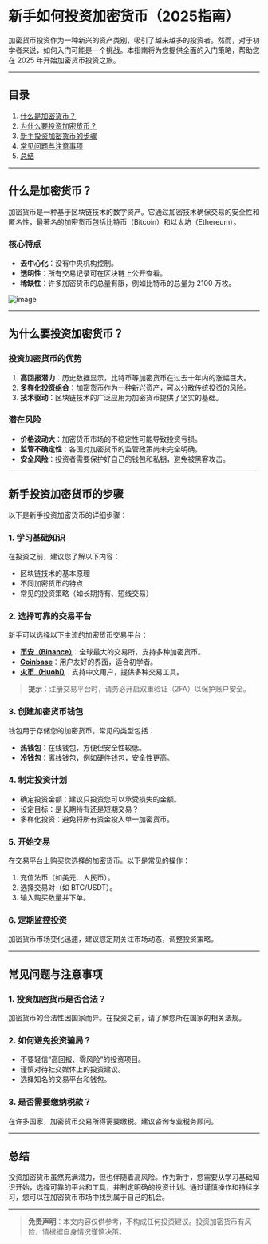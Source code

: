 # 新手如何投资加密货币（2025指南）

加密货币投资作为一种新兴的资产类别，吸引了越来越多的投资者。然而，对于初学者来说，如何入门可能是一个挑战。本指南将为您提供全面的入门策略，帮助您在 2025 年开始加密货币投资之旅。

---

## 目录
1. [什么是加密货币？](#什么是加密货币)
2. [为什么要投资加密货币？](#为什么要投资加密货币)
3. [新手投资加密货币的步骤](#新手投资加密货币的步骤)
4. [常见问题与注意事项](#常见问题与注意事项)
5. [总结](#总结)

---

## 什么是加密货币？

加密货币是一种基于区块链技术的数字资产。它通过加密技术确保交易的安全性和匿名性，最著名的加密货币包括比特币（Bitcoin）和以太坊（Ethereum）。

### 核心特点
- **去中心化**：没有中央机构控制。
- **透明性**：所有交易记录可在区块链上公开查看。
- **稀缺性**：许多加密货币的总量有限，例如比特币的总量为 2100 万枚。

![image](https://github.com/user-attachments/assets/ea97a164-7473-4b59-8139-929313c692a1)

---

## 为什么要投资加密货币？

### 投资加密货币的优势
1. **高回报潜力**：历史数据显示，比特币等加密货币在过去十年内的涨幅巨大。
2. **多样化投资组合**：加密货币作为一种新兴资产，可以分散传统投资的风险。
3. **技术驱动**：区块链技术的广泛应用为加密货币提供了坚实的基础。

### 潜在风险
- **价格波动大**：加密货币市场的不稳定性可能导致投资亏损。
- **监管不确定性**：各国对加密货币的监管政策尚未完全明确。
- **安全风险**：投资者需要保护好自己的钱包和私钥，避免被黑客攻击。

---

## 新手投资加密货币的步骤

以下是新手投资加密货币的详细步骤：

### 1. 学习基础知识
在投资之前，建议您了解以下内容：
- 区块链技术的基本原理
- 不同加密货币的特点
- 常见的投资策略（如长期持有、短线交易）

### 2. 选择可靠的交易平台
新手可以选择以下主流的加密货币交易平台：
- **[币安（Binance）](https://www.binance.com/en)**：全球最大的交易所，支持多种加密货币。
- **[Coinbase](https://www.coinbase.com/)**：用户友好的界面，适合初学者。
- **[火币（Huobi）](https://www.htx.com/)**：支持中文用户，提供多种交易工具。

> **提示**：注册交易平台时，请务必开启双重验证（2FA）以保护账户安全。

### 3. 创建加密货币钱包
钱包用于存储您的加密货币。常见的类型包括：
- **热钱包**：在线钱包，方便但安全性较低。
- **冷钱包**：离线钱包，例如硬件钱包，安全性更高。

### 4. 制定投资计划
- 确定投资金额：建议只投资您可以承受损失的金额。
- 设定目标：是长期持有还是短期交易？
- 多样化投资：避免将所有资金投入单一加密货币。

### 5. 开始交易
在交易平台上购买您选择的加密货币。以下是常见的操作：
1. 充值法币（如美元、人民币）。
2. 选择交易对（如 BTC/USDT）。
3. 输入购买数量并下单。

### 6. 定期监控投资
加密货币市场变化迅速，建议您定期关注市场动态，调整投资策略。

---

## 常见问题与注意事项

### 1. 投资加密货币是否合法？
加密货币的合法性因国家而异。在投资之前，请了解您所在国家的相关法规。

### 2. 如何避免投资骗局？
- 不要轻信“高回报、零风险”的投资项目。
- 谨慎对待社交媒体上的投资建议。
- 选择知名的交易平台和钱包。

### 3. 是否需要缴纳税款？
在许多国家，加密货币交易所得需要缴税。建议咨询专业税务顾问。

---

## 总结

投资加密货币虽然充满潜力，但也伴随着高风险。作为新手，您需要从学习基础知识开始，选择可靠的平台和工具，并制定明确的投资计划。通过谨慎操作和持续学习，您可以在加密货币市场中找到属于自己的机会。

---

> **免责声明**：本文内容仅供参考，不构成任何投资建议。投资加密货币有风险，请根据自身情况谨慎决策。

